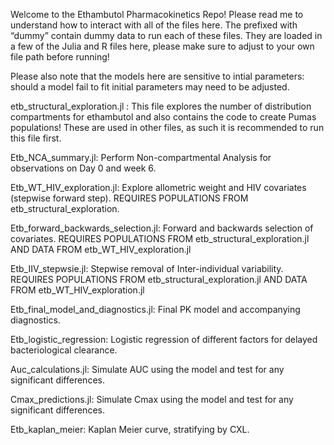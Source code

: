 Welcome to the Ethambutol Pharmacokinetics Repo! Please read me to understand how to interact with all of the files here.
The prefixed with “dummy” contain dummy data to run each of these files. They are loaded in a few of the Julia and R files here, please make sure to adjust to your own file path before running!

Please also note that the models here are sensitive to intial parameters: should a model fail to fit initial parameters may need to be adjusted.

etb_structural_exploration.jl : This file explores the number of distribution compartments for ethambutol and also contains the code to create Pumas populations! These are used in other files, as such it is recommended to run this file first.

Etb_NCA_summary.jl: Perform Non-compartmental Analysis for observations on Day 0 and week 6.

Etb_WT_HIV_exploration.jl: Explore allometric weight and HIV covariates (stepwise forward step). REQUIRES POPULATIONS FROM etb_structural_exploration.

Etb_forward_backwards_selection.jl: Forward and backwards selection of covariates.  REQUIRES POPULATIONS FROM etb_structural_exploration.jl AND DATA FROM etb_WT_HIV_exploration.jl

Etb_IIV_stepwsie.jl: Stepwise removal of Inter-individual variability. REQUIRES POPULATIONS FROM etb_structural_exploration.jl AND DATA FROM etb_WT_HIV_exploration.jl

Etb_final_model_and_diagnostics.jl: Final PK model and accompanying diagnostics.

Etb_logistic_regression: Logistic regression of different factors for delayed bacteriological clearance.

Auc_calculations.jl: Simulate AUC using the model and test for any significant differences.

Cmax_predictions.jl: Simulate Cmax using the model and test for any significant differences.

Etb_kaplan_meier: Kaplan Meier curve, stratifying by CXL.
